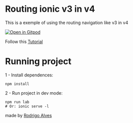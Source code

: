 # Routing ionic v3 in v4

This is a exemple of using the routing navigation like v3 in v4

[![Open in Gitpod](https://gitpod.io/button/open-in-gitpod.svg)](https://gitpod.io#snapshot/104264ea-5e70-429d-8207-edaa485aad67)

Follow this [Tutorial](https://www.joshmorony.com/converting-ionic-3-push-pop-navigation-to-angular-routing-in-ionic-4/)

# Running project

1 - Install dependences:

    npm install

2 - Run project in dev mode:

    npm run lab
    # Or: ionic serve -l

made by [Rodrigo Alves]()